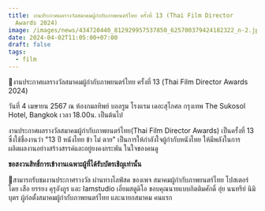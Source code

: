 ```yaml
---
title: งานประกาศผลรางวัลสมาคมผู้กำกับภาพยนตร์ไทย ครั้งที่ 13 (Thai Film Director
  Awards 2024)
image: /images/news/434720440_812929957537850_625700379424182322_n-2.jpg
date: 2024-04-02T11:05:00+07:00
draft: false
tags:
  - film
---
```

📣งานประกาศผลรางวัลสมาคมผู้กำกับภาพยนตร์ไทย ครั้งที่ 13 (Thai Film Director Awards 2024)

วันที่ 4 เมษายน 2567
ณ ห้องกมลทิพย์ บอลรูม โรงแรม เดอะสุโกศล กรุงเทพ The Sukosol Hotel, Bangkok 
เวลา 18.00น. เป็นต้นไป 

งานประกาศผลรางวัลสมาคมผู้กำกับภาพยนตร์ไทย(Thai Film Director Awards) เป็นครั้งที่ 13 ซึ่งใช้ชื่องานว่า "13 ปี หนังไทย ข้า ไม่ ตาย" เป็นการให้กำลังใจผู้กำกับหนังไทย ให้มีพลังในการผลิตผลงานอย่างสร้างสรรค์และอยู่ยงคงกระพัน ในใจของคนดู 

**ขอสงวนสิทธิ์การเข้างานเฉพาะผู้ที่ได้รับบัตรเชิญเท่านั้น**

📍สามารถรับชมงานประกาศรางวัล ผ่านทางไลฟ์สด ของเพจ สมาคมผู้กำกับภาพยนตร์ไทย 
โปสเตอร์ โดย เสือ ยรรยง คุรุอังกูร และ Iamstudio เอี่ยมสตูดิโอ 
ขอบคุณนายแบบกิตติมศักดิ์ อุ๋ย นนทรีย์ นิมิบุตร  ผู้ก่อตั้งสมาคมผู้กำกับภาพยนตร์ไทย และนายกสมาคม คนแรก
